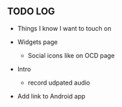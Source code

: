 ## TODO LOG
- Things I know I want to touch on

- Widgets page
    - Social icons like on OCD page

- Intro
    - record udpated audio

- Add link to Android app
